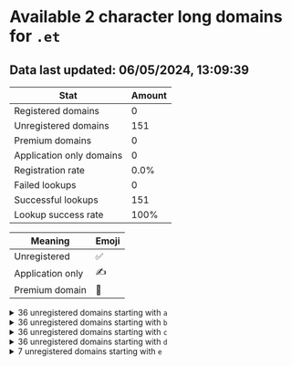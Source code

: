 # Available 2 character long domains for `.et`

## Data last updated: 06/05/2024, 13:09:39

|Stat|Amount|
|--|--|
|Registered domains|0|
|Unregistered domains|151|
|Premium domains|0|
|Application only domains|0|
|Registration rate|0.0%|
|Failed lookups|0|
|Successful lookups|151|
|Lookup success rate|100%|


|Meaning|Emoji|
|--|--|
|Unregistered|:white_check_mark:|
|Application only|:writing_hand:|
|Premium domain|:gem:|

<details>
<summary>36 unregistered domains starting with <bold><code>a</code></bold></summary>

|Type|Domain|
|--|--|
|:white_check_mark:|`a0.et`|
|:white_check_mark:|`a1.et`|
|:white_check_mark:|`a2.et`|
|:white_check_mark:|`a3.et`|
|:white_check_mark:|`a4.et`|
|:white_check_mark:|`a5.et`|
|:white_check_mark:|`a6.et`|
|:white_check_mark:|`a7.et`|
|:white_check_mark:|`a8.et`|
|:white_check_mark:|`a9.et`|
|:white_check_mark:|`aa.et`|
|:white_check_mark:|`ab.et`|
|:white_check_mark:|`ac.et`|
|:white_check_mark:|`ad.et`|
|:white_check_mark:|`ae.et`|
|:white_check_mark:|`af.et`|
|:white_check_mark:|`ag.et`|
|:white_check_mark:|`ah.et`|
|:white_check_mark:|`ai.et`|
|:white_check_mark:|`aj.et`|
|:white_check_mark:|`ak.et`|
|:white_check_mark:|`al.et`|
|:white_check_mark:|`am.et`|
|:white_check_mark:|`an.et`|
|:white_check_mark:|`ao.et`|
|:white_check_mark:|`ap.et`|
|:white_check_mark:|`aq.et`|
|:white_check_mark:|`ar.et`|
|:white_check_mark:|`as.et`|
|:white_check_mark:|`at.et`|
|:white_check_mark:|`au.et`|
|:white_check_mark:|`av.et`|
|:white_check_mark:|`aw.et`|
|:white_check_mark:|`ax.et`|
|:white_check_mark:|`ay.et`|
|:white_check_mark:|`az.et`|
</details>
<details>
<summary>36 unregistered domains starting with <bold><code>b</code></bold></summary>

|Type|Domain|
|--|--|
|:white_check_mark:|`b0.et`|
|:white_check_mark:|`b1.et`|
|:white_check_mark:|`b2.et`|
|:white_check_mark:|`b3.et`|
|:white_check_mark:|`b4.et`|
|:white_check_mark:|`b5.et`|
|:white_check_mark:|`b6.et`|
|:white_check_mark:|`b7.et`|
|:white_check_mark:|`b8.et`|
|:white_check_mark:|`b9.et`|
|:white_check_mark:|`ba.et`|
|:white_check_mark:|`bb.et`|
|:white_check_mark:|`bc.et`|
|:white_check_mark:|`bd.et`|
|:white_check_mark:|`be.et`|
|:white_check_mark:|`bf.et`|
|:white_check_mark:|`bg.et`|
|:white_check_mark:|`bh.et`|
|:white_check_mark:|`bi.et`|
|:white_check_mark:|`bj.et`|
|:white_check_mark:|`bk.et`|
|:white_check_mark:|`bl.et`|
|:white_check_mark:|`bm.et`|
|:white_check_mark:|`bn.et`|
|:white_check_mark:|`bo.et`|
|:white_check_mark:|`bp.et`|
|:white_check_mark:|`bq.et`|
|:white_check_mark:|`br.et`|
|:white_check_mark:|`bs.et`|
|:white_check_mark:|`bt.et`|
|:white_check_mark:|`bu.et`|
|:white_check_mark:|`bv.et`|
|:white_check_mark:|`bw.et`|
|:white_check_mark:|`bx.et`|
|:white_check_mark:|`by.et`|
|:white_check_mark:|`bz.et`|
</details>
<details>
<summary>36 unregistered domains starting with <bold><code>c</code></bold></summary>

|Type|Domain|
|--|--|
|:white_check_mark:|`c0.et`|
|:white_check_mark:|`c1.et`|
|:white_check_mark:|`c2.et`|
|:white_check_mark:|`c3.et`|
|:white_check_mark:|`c4.et`|
|:white_check_mark:|`c5.et`|
|:white_check_mark:|`c6.et`|
|:white_check_mark:|`c7.et`|
|:white_check_mark:|`c8.et`|
|:white_check_mark:|`c9.et`|
|:white_check_mark:|`ca.et`|
|:white_check_mark:|`cb.et`|
|:white_check_mark:|`cc.et`|
|:white_check_mark:|`cd.et`|
|:white_check_mark:|`ce.et`|
|:white_check_mark:|`cf.et`|
|:white_check_mark:|`cg.et`|
|:white_check_mark:|`ch.et`|
|:white_check_mark:|`ci.et`|
|:white_check_mark:|`cj.et`|
|:white_check_mark:|`ck.et`|
|:white_check_mark:|`cl.et`|
|:white_check_mark:|`cm.et`|
|:white_check_mark:|`cn.et`|
|:white_check_mark:|`co.et`|
|:white_check_mark:|`cp.et`|
|:white_check_mark:|`cq.et`|
|:white_check_mark:|`cr.et`|
|:white_check_mark:|`cs.et`|
|:white_check_mark:|`ct.et`|
|:white_check_mark:|`cu.et`|
|:white_check_mark:|`cv.et`|
|:white_check_mark:|`cw.et`|
|:white_check_mark:|`cx.et`|
|:white_check_mark:|`cy.et`|
|:white_check_mark:|`cz.et`|
</details>
<details>
<summary>36 unregistered domains starting with <bold><code>d</code></bold></summary>

|Type|Domain|
|--|--|
|:white_check_mark:|`d0.et`|
|:white_check_mark:|`d1.et`|
|:white_check_mark:|`d2.et`|
|:white_check_mark:|`d3.et`|
|:white_check_mark:|`d4.et`|
|:white_check_mark:|`d5.et`|
|:white_check_mark:|`d6.et`|
|:white_check_mark:|`d7.et`|
|:white_check_mark:|`d8.et`|
|:white_check_mark:|`d9.et`|
|:white_check_mark:|`da.et`|
|:white_check_mark:|`db.et`|
|:white_check_mark:|`dc.et`|
|:white_check_mark:|`dd.et`|
|:white_check_mark:|`de.et`|
|:white_check_mark:|`df.et`|
|:white_check_mark:|`dg.et`|
|:white_check_mark:|`dh.et`|
|:white_check_mark:|`di.et`|
|:white_check_mark:|`dj.et`|
|:white_check_mark:|`dk.et`|
|:white_check_mark:|`dl.et`|
|:white_check_mark:|`dm.et`|
|:white_check_mark:|`dn.et`|
|:white_check_mark:|`do.et`|
|:white_check_mark:|`dp.et`|
|:white_check_mark:|`dq.et`|
|:white_check_mark:|`dr.et`|
|:white_check_mark:|`ds.et`|
|:white_check_mark:|`dt.et`|
|:white_check_mark:|`du.et`|
|:white_check_mark:|`dv.et`|
|:white_check_mark:|`dw.et`|
|:white_check_mark:|`dx.et`|
|:white_check_mark:|`dy.et`|
|:white_check_mark:|`dz.et`|
</details>
<details>
<summary>7 unregistered domains starting with <bold><code>e</code></bold></summary>

|Type|Domain|
|--|--|
|:white_check_mark:|`ea.et`|
|:white_check_mark:|`eb.et`|
|:white_check_mark:|`ec.et`|
|:white_check_mark:|`ed.et`|
|:white_check_mark:|`ee.et`|
|:white_check_mark:|`ef.et`|
|:white_check_mark:|`eg.et`|
</details>